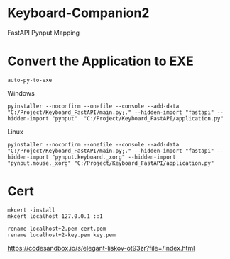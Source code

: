 # Keyboard-Companion2
FastAPI Pynput Mapping





# Convert the Application to EXE
```
auto-py-to-exe
```

Windows
```
pyinstaller --noconfirm --onefile --console --add-data "C:/Project/Keyboard_FastAPI/main.py;." --hidden-import "fastapi" --hidden-import "pynput"  "C:/Project/Keyboard_FastAPI/application.py"
```

 
Linux
```
pyinstaller --noconfirm --onefile --console --add-data "C:/Project/Keyboard_FastAPI/main.py;." --hidden-import "fastapi" --hidden-import "pynput.keyboard._xorg" --hidden-import "pynput.mouse._xorg" "C:/Project/Keyboard_FastAPI/application.py"
```


# Cert

```
mkcert -install
mkcert localhost 127.0.0.1 ::1

rename localhost+2.pem cert.pem
rename localhost+2-key.pem key.pem
```

https://codesandbox.io/s/elegant-liskov-ot93zr?file=/index.html
